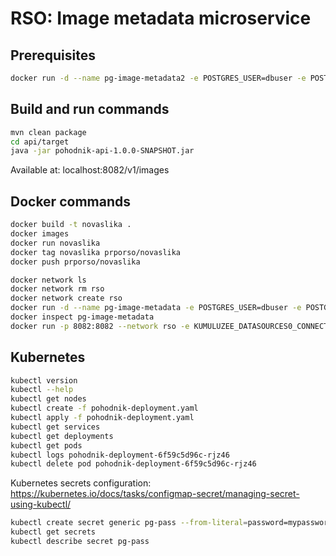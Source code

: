 # RSO: Image metadata microservice

## Prerequisites

```bash
docker run -d --name pg-image-metadata2 -e POSTGRES_USER=dbuser -e POSTGRES_PASSWORD=postgres -e POSTGRES_DB=image-metadata -p 5432:5432 postgres:14
```

## Build and run commands
```bash
mvn clean package
cd api/target
java -jar pohodnik-api-1.0.0-SNAPSHOT.jar
```
Available at: localhost:8082/v1/images

## Docker commands
```bash
docker build -t novaslika .   
docker images
docker run novaslika    
docker tag novaslika prporso/novaslika   
docker push prporso/novaslika  
```
```bash
docker network ls  
docker network rm rso
docker network create rso
docker run -d --name pg-image-metadata -e POSTGRES_USER=dbuser -e POSTGRES_PASSWORD=postgres -e POSTGRES_DB=image-metadata -p 5432:5432 --network rso postgres:13
docker inspect pg-image-metadata
docker run -p 8082:8082 --network rso -e KUMULUZEE_DATASOURCES0_CONNECTIONURL=jdbc:postgresql://pg-image-metadata:5432/image-metadata prporso/pohodnik:2022-11-14-12-45-13
```

## Kubernetes
```bash
kubectl version
kubectl --help
kubectl get nodes
kubectl create -f pohodnik-deployment.yaml 
kubectl apply -f pohodnik-deployment.yaml 
kubectl get services 
kubectl get deployments
kubectl get pods
kubectl logs pohodnik-deployment-6f59c5d96c-rjz46
kubectl delete pod pohodnik-deployment-6f59c5d96c-rjz46
```

Kubernetes secrets configuration: https://kubernetes.io/docs/tasks/configmap-secret/managing-secret-using-kubectl/

```bash
kubectl create secret generic pg-pass --from-literal=password=mypassword
kubectl get secrets
kubectl describe secret pg-pass
```


